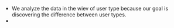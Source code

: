 - We analyze the data in the wiev of user type because our goal is discovering the difference between user types.
- 
